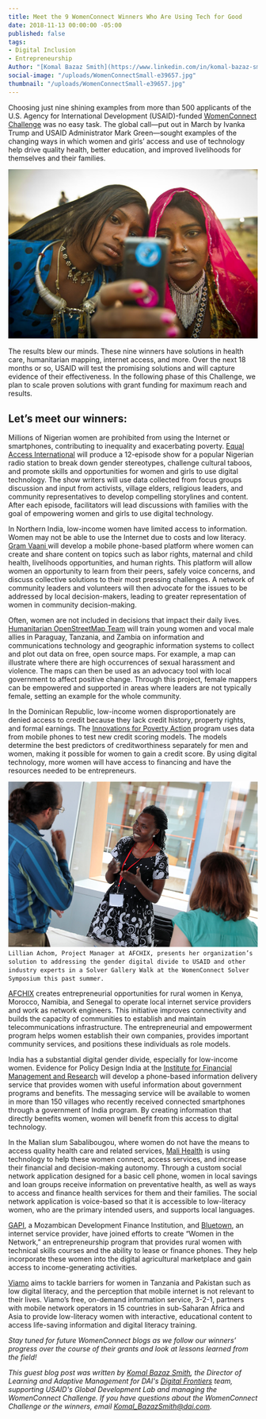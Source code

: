 ```yaml
---
title: Meet the 9 WomenConnect Winners Who Are Using Tech for Good
date: 2018-11-13 00:00:00 -05:00
published: false
tags:
- Digital Inclusion
- Entrepreneurship
Author: "[Komal Bazaz Smith](https://www.linkedin.com/in/komal-bazaz-smith-3a56b5/)"
social-image: "/uploads/WomenConnectSmall-e39657.jpg"
thumbnail: "/uploads/WomenConnectSmall-e39657.jpg"
---
```


Choosing just nine shining examples from more than 500 applicants of the U.S. Agency for International Development (USAID)-funded [WomenConnect Challenge](https://www.usaid.gov/wcc) was no easy task. The global call—put out in March by Ivanka Trump and USAID Administrator Mark Green—sought examples of the changing ways in which women and girls’ access and use of technology help drive quality health, better education, and improved livelihoods for themselves and their families. 

![8223644611_82458aa076_o.jpg](/uploads/8223644611_82458aa076_o.jpg)

<!--more-->

The results blew our minds. These nine winners have solutions in health care, humanitarian mapping, internet access, and more. Over the next 18 months or so, USAID will test the promising solutions and will capture evidence of their effectiveness. In the following phase of this Challenge, we plan to scale proven solutions with grant funding for maximum reach and results.

## Let’s meet our winners:

Millions of Nigerian women are prohibited from using the Internet or smartphones, contributing to inequality and exacerbating poverty. [Equal Access International](http://www.equalaccess.org/) will produce a 12-episode show for a popular Nigerian radio station to break down gender stereotypes, challenge cultural taboos, and promote skills and opportunities for women and girls to use digital technology. The show writers will use data collected from focus groups discussion and input from activists, village elders, religious leaders, and community representatives to develop compelling storylines and content. After each episode, facilitators will lead discussions with families with the goal of empowering women and girls to use digital technology. 

In Northern India, low-income women have limited access to information. Women may not be able to use the Internet due to costs and low literacy. [Gram Vaani ](ttp://www.gramvaani.org/) will develop a mobile phone-based platform where women can create and share content on topics such as labor rights, maternal and child health, livelihoods opportunities, and human rights. This platform will allow women an opportunity to learn from their peers, safely voice concerns, and discuss collective solutions to their most pressing challenges. A network of community leaders and volunteers will then advocate for the issues to be addressed by local decision-makers, leading to greater representation of women in community decision-making.  

Often, women are not included in decisions that impact their daily lives. [Humanitarian OpenStreetMap Team](https://www.hotosm.org/) will train young women and vocal male allies in Paraguay, Tanzania, and Zambia on information and communications technology and geographic information systems to collect and plot out data on free, open source maps. For example, a map can illustrate where there are high occurrences of sexual harassment and violence. The maps can then be used as an advocacy tool with local government to affect positive change. Through this project, female mappers can be empowered and supported in areas where leaders are not typically female, setting an example for the whole community.  

In the Dominican Republic, low-income women disproportionately are denied access to credit because they lack credit history, property rights, and formal earnings. The [Innovations for Poverty Action](https://www.poverty-action.org/) program uses data  from mobile phones to test new credit scoring models. The models determine the best predictors of creditworthiness separately for men and women, making it possible for women to gain a credit score. By using digital technology, more women will have access to financing and have the resources needed to be entrepreneurs.

![komal blog.png](/uploads/komal%20blog.png)`Lillian Achom, Project Manager at AFCHIX, presents her organization’s solution to addressing the gender digital divide to USAID and other industry experts in a Solver Gallery Walk at the WomenConnect Solver Symposium this past summer.`

[AFCHIX](http://www.afchix.org/) creates entrepreneurial opportunities for rural women in Kenya, Morocco, Namibia, and Senegal to operate local internet service providers and work as network engineers. This initiative improves connectivity and builds the capacity of communities to establish and maintain telecommunications infrastructure. The entrepreneurial and empowerment program helps women establish their own companies, provides important community services, and positions these individuals as role models.

India has a substantial digital gender divide, especially for low-income women. Evidence for Policy Design India at the [Institute for Financial Management and Research](http://ifmr.ac.in/) will develop a phone-based information delivery service that provides women with useful information about government programs and benefits.  The messaging service will be available to women in more than 150 villages who recently received connected smartphones through a government of India program. By creating information that directly benefits women, women will benefit from this access to digital technology.

In the Malian slum Sabalibougou, where women do not have the means to access quality health care and related services, [Mali Health](https://www.malihealth.org/) is using technology to help these women connect, access services, and increase their financial and decision-making autonomy. Through a custom social network application designed for a basic cell phone, women in local savings and loan groups receive information on preventative health, as well as ways to access and finance health services for them and their families. The social network application is voice-based so that it is accessible to low-literacy women, who are the primary intended users, and supports local languages.

[GAPI](http://gapi.co.mz/), a Mozambican Development Finance Institution, and [Bluetown](https://bluetown.com/), an internet service provider, have joined efforts to create “Women in the Network,” an entrepreneurship program that provides rural women with technical skills courses and the ability to lease or finance phones. They help incorporate these women into the digital agricultural marketplace and gain access to income-generating activities.

[Viamo](https://viamo.io/) aims to tackle barriers for women in Tanzania and Pakistan such as low digital literacy, and the perception that mobile internet is not relevant to their lives. Viamo’s free, on-demand information service, 3-2-1, partners with mobile network operators in 15 countries in sub-Saharan Africa and Asia to provide low-literacy women with interactive, educational content to access life-saving information and digital literacy training.

*Stay tuned for future WomenConnect blogs as we follow our winners’ progress over the course of their grants and look at lessons learned from the field!*

*This guest blog post was written by [Komal Bazaz Smith](https://www.linkedin.com/in/komal-bazaz-smith-3a56b5/), the Director of Learning and Adaptive Management for DAI's [Digital Frontiers](https://www.dai.com/our-work/projects/worldwide-digital-frontiers-df) team, supporting USAID's Global Development Lab and managing the WomenConnect Challenge. If you have questions about the WomenConnect Challenge or the winners, email Komal_BazazSmith@dai.com.* 